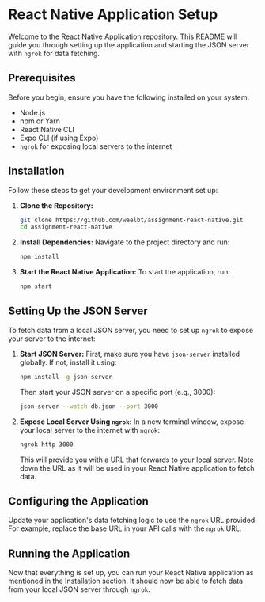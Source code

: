 # React Native Application Setup

Welcome to the React Native Application repository. This README will guide you through setting up the application and starting the JSON server with `ngrok` for data fetching.

## Prerequisites

Before you begin, ensure you have the following installed on your system:
- Node.js
- npm or Yarn
- React Native CLI
- Expo CLI (if using Expo)
- `ngrok` for exposing local servers to the internet

## Installation

Follow these steps to get your development environment set up:

1. **Clone the Repository:**
   ```bash
   git clone https://github.com/waelbt/assignment-react-native.git
   cd assignment-react-native
   ```

2. **Install Dependencies:**
   Navigate to the project directory and run:
   ```bash
   npm install
   ```

3. **Start the React Native Application:**
   To start the application, run:
   ```bash
   npm start
   ```

## Setting Up the JSON Server

To fetch data from a local JSON server, you need to set up `ngrok` to expose your server to the internet:

1. **Start JSON Server:**
   First, make sure you have `json-server` installed globally. If not, install it using:
   ```bash
   npm install -g json-server
   ```
   Then start your JSON server on a specific port (e.g., 3000):
   ```bash
   json-server --watch db.json --port 3000
   ```

2. **Expose Local Server Using `ngrok`:**
   In a new terminal window, expose your local server to the internet with `ngrok`:
   ```bash
   ngrok http 3000
   ```
   This will provide you with a URL that forwards to your local server. Note down the URL as it will be used in your React Native application to fetch data.

## Configuring the Application

Update your application's data fetching logic to use the `ngrok` URL provided. For example, replace the base URL in your API calls with the `ngrok` URL.

## Running the Application

Now that everything is set up, you can run your React Native application as mentioned in the Installation section. It should now be able to fetch data from your local JSON server through `ngrok`.
